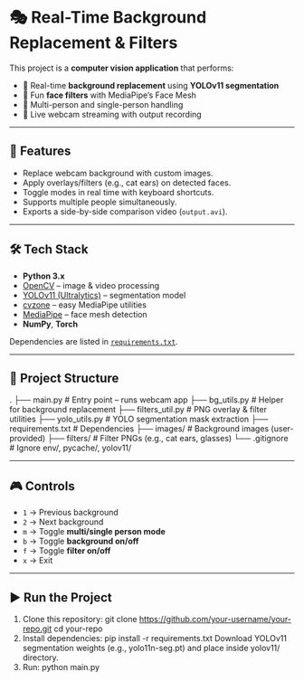# 🎭 Real-Time Background Replacement & Filters  

This project is a **computer vision application** that performs:  
- 🔹 Real-time **background replacement** using **YOLOv11 segmentation**  
- 🔹 Fun **face filters** with MediaPipe’s Face Mesh  
- 🔹 Multi-person and single-person handling  
- 🔹 Live webcam streaming with output recording  

---

## 🚀 Features
- Replace webcam background with custom images.  
- Apply overlays/filters (e.g., cat ears) on detected faces.  
- Toggle modes in real time with keyboard shortcuts.  
- Supports multiple people simultaneously.  
- Exports a side-by-side comparison video (`output.avi`).  

---

## 🛠️ Tech Stack
- **Python 3.x**  
- [OpenCV](https://opencv.org/) – image & video processing  
- [YOLOv11 (Ultralytics)](https://github.com/ultralytics/ultralytics) – segmentation model  
- [cvzone](https://github.com/cvzone/cvzone) – easy MediaPipe utilities  
- [MediaPipe](https://developers.google.com/mediapipe) – face mesh detection  
- **NumPy**, **Torch**  

Dependencies are listed in [`requirements.txt`](requirements.txt).  

---

## 📂 Project Structure
   .
   ├── main.py # Entry point – runs webcam app
   ├── bg_utils.py # Helper for background replacement
   ├── filters_util.py # PNG overlay & filter utilities
   ├── yolo_utils.py # YOLO segmentation mask extraction
   ├── requirements.txt # Dependencies
   ├── images/ # Background images (user-provided)
   ├── filters/ # Filter PNGs (e.g., cat ears, glasses)
   └── .gitignore # Ignore env/, pycache/, yolov11/


---

## 🎮 Controls
- `1` → Previous background  
- `2` → Next background  
- `m` → Toggle **multi/single person mode**  
- `b` → Toggle **background on/off**  
- `f` → Toggle **filter on/off**  
- `x` → Exit  

---

## ▶️ Run the Project
1. Clone this repository:
   git clone https://github.com/your-username/your-repo.git
   cd your-repo
2. Install dependencies:
  pip install -r requirements.txt
  Download YOLOv11 segmentation weights (e.g., yolo11n-seg.pt) and place inside yolov11/ directory.
3. Run:
  python main.py
